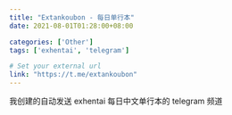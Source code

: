 ```yaml
---
title: "Extankoubon - 每日单行本"
date: 2021-08-01T01:28:00+08:00

categories: ['Other']
tags: ['exhentai', 'telegram']

# Set your external url
link: "https://t.me/extankoubon"
---
```


我创建的自动发送 exhentai 每日中文单行本的 telegram 频道
